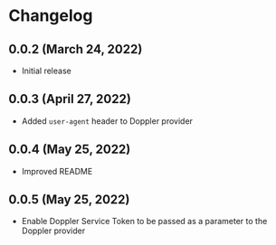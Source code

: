 # Changelog

## 0.0.2 (March 24, 2022)

- Initial release

## 0.0.3 (April 27, 2022)

- Added `user-agent` header to Doppler provider

## 0.0.4 (May 25, 2022)

- Improved README

## 0.0.5 (May 25, 2022)

- Enable Doppler Service Token to be passed as a parameter to the Doppler provider
